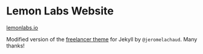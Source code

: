 Lemon Labs Website
==================

[lemonlabs.io](https://lemonlabs.io)

Modified version of the [freelancer theme](https://github.com/jeromelachaud/freelancer-theme/) for Jekyll by `@jeromelachaud`. Many thanks!
